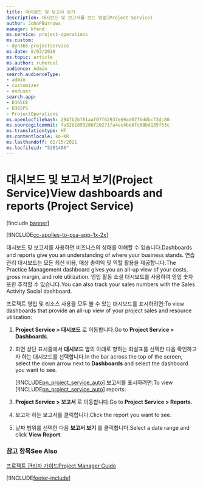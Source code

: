 ```yaml
---
title: 대시보드 및 보고서 보기
description: 대시보드 및 보고서를 보는 방법(Project Service)
author: JohnPBurrows
manager: kfend
ms.service: project-operations
ms.custom:
- dyn365-projectservice
ms.date: 8/03/2018
ms.topic: article
ms.author: ruhercul
audience: Admin
search.audienceType:
- admin
- customizer
- enduser
search.app:
- D365CE
- D365PS
- ProjectOperations
ms.openlocfilehash: 294fb2bf81aaf07f62937e69ad07f6ddbc72dc80
ms.sourcegitcommit: fa32b1893286f20271fa4ec4be8fc68bd135f53c
ms.translationtype: HT
ms.contentlocale: ko-KR
ms.lasthandoff: 02/15/2021
ms.locfileid: "5281486"
---
```

# <a name="view-dashboards-and-reports-project-service"></a><span data-ttu-id="90f06-103">대시보드 및 보고서 보기(Project Service)</span><span class="sxs-lookup"><span data-stu-id="90f06-103">View dashboards and reports (Project Service)</span></span>

[!include [banner](../includes/psa-now-project-operations.md)]

[!INCLUDE[cc-applies-to-psa-app-1x-2x](../includes/cc-applies-to-psa-app-1x-2x.md)]

<span data-ttu-id="90f06-104">대시보드 및 보고서를 사용하면 비즈니스의 상태를 이해할 수 있습니다.</span><span class="sxs-lookup"><span data-stu-id="90f06-104">Dashboards and reports give you an understanding of where your business stands.</span></span> <span data-ttu-id="90f06-105">연습 관리 대시보드는 모든 최신 비용, 매상 총이익 및 역할 활용을 제공합니다.</span><span class="sxs-lookup"><span data-stu-id="90f06-105">The Practice Management dashboard gives you an all-up view of your costs, gross margin, and role utilization.</span></span> <span data-ttu-id="90f06-106">영업 활동 소셜 대시보드를 사용하여 영업 숫자 또한 추적할 수 있습니다.</span><span class="sxs-lookup"><span data-stu-id="90f06-106">You can also track your sales numbers with the Sales Activity Social dashboard.</span></span>  
  
 <span data-ttu-id="90f06-107">프로젝트 영업 및 리소스 사용을 모두 볼 수 있는 대시보드를 표시하려면:</span><span class="sxs-lookup"><span data-stu-id="90f06-107">To view dashboards that provide an all-up view of your project sales and resource utilization:</span></span>  
  
1. <span data-ttu-id="90f06-108">**Project Service > 대시보드** 로 이동합니다.</span><span class="sxs-lookup"><span data-stu-id="90f06-108">Go to **Project Service > Dashboards**.</span></span>  
  
2. <span data-ttu-id="90f06-109">화면 상단 표시줄에서 **대시보드** 옆의 아래로 향하는 화살표를 선택한 다음 확인하고자 하는 대시보드를 선택합니다.</span><span class="sxs-lookup"><span data-stu-id="90f06-109">In the bar across the top of the screen, select the down arrow next to **Dashboards** and select the dashboard you want to see.</span></span>  
  
   <span data-ttu-id="90f06-110">[!INCLUDE[pn_project_service_auto](../includes/pn-project-service-auto.md)] 보고서를 표시하려면:</span><span class="sxs-lookup"><span data-stu-id="90f06-110">To view [!INCLUDE[pn_project_service_auto](../includes/pn-project-service-auto.md)] reports:</span></span>  
  
3. <span data-ttu-id="90f06-111">**Project Service > 보고서** 로 이동합니다.</span><span class="sxs-lookup"><span data-stu-id="90f06-111">Go to **Project Service > Reports**.</span></span>  
  
4. <span data-ttu-id="90f06-112">보고자 하는 보고서를 클릭합니다.</span><span class="sxs-lookup"><span data-stu-id="90f06-112">Click the report you want to see.</span></span>  
  
5. <span data-ttu-id="90f06-113">날짜 범위를 선택한 다음 **보고서 보기** 를 클릭합니다.</span><span class="sxs-lookup"><span data-stu-id="90f06-113">Select a date range and click **View Report**.</span></span>  
  
### <a name="see-also"></a><span data-ttu-id="90f06-114">참고 항목</span><span class="sxs-lookup"><span data-stu-id="90f06-114">See Also</span></span>  
 [<span data-ttu-id="90f06-115">프로젝트 관리자 가이드</span><span class="sxs-lookup"><span data-stu-id="90f06-115">Project Manager Guide</span></span>](../psa/project-manager-guide.md)


[!INCLUDE[footer-include](../includes/footer-banner.md)]